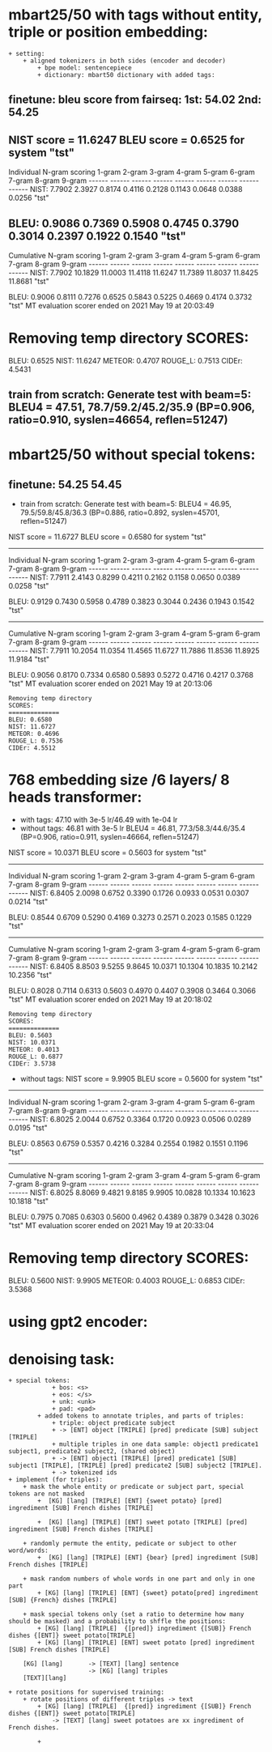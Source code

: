 



# mbart25/50 with tags without entity, triple or position embedding:
    + setting:
        + aligned tokenizers in both sides (encoder and decoder)
            + bpe model: sentencepiece
            + dictionary: mbart50 dictionary with added tags:
                

## finetune: bleu score from fairseq: 1st: 54.02 2nd: 54.25

NIST score = 11.6247  BLEU score = 0.6525 for system "tst"
------------------------------------------------------------------------

Individual N-gram scoring
        1-gram   2-gram   3-gram   4-gram   5-gram   6-gram   7-gram   8-gram   9-gram
        ------   ------   ------   ------   ------   ------   ------   ------   ------
 NIST:  7.7902   2.3927   0.8174   0.4116   0.2128   0.1143   0.0648   0.0388   0.0256  "tst"

 BLEU:  0.9086   0.7369   0.5908   0.4745   0.3790   0.3014   0.2397   0.1922   0.1540  "tst"
------------------------------------------------------------------------
Cumulative N-gram scoring
        1-gram   2-gram   3-gram   4-gram   5-gram   6-gram   7-gram   8-gram   9-gram
        ------   ------   ------   ------   ------   ------   ------   ------   ------
 NIST:  7.7902   10.1829   11.0003   11.4118   11.6247   11.7389   11.8037   11.8425   11.8681  "tst"

 BLEU:  0.9006   0.8111   0.7276   0.6525   0.5843   0.5225   0.4669   0.4174   0.3732  "tst"
MT evaluation scorer ended on 2021 May 19 at 20:03:49

Removing temp directory
SCORES:
==============
BLEU: 0.6525
NIST: 11.6247
METEOR: 0.4707
ROUGE_L: 0.7513
CIDEr: 4.5431

## train from scratch: Generate test with beam=5: BLEU4 = 47.51, 78.7/59.2/45.2/35.9 (BP=0.906, ratio=0.910, syslen=46654, reflen=51247)


# mbart25/50 without special tokens:

## finetune: 54.25 54.45
+ train from scratch: Generate test with beam=5: BLEU4 = 46.95, 79.5/59.8/45.8/36.3 (BP=0.886, ratio=0.892, syslen=45701, reflen=51247)

NIST score = 11.6727  BLEU score = 0.6580 for system "tst"

------------------------------------------------------------------------

Individual N-gram scoring
        1-gram   2-gram   3-gram   4-gram   5-gram   6-gram   7-gram   8-gram   9-gram
        ------   ------   ------   ------   ------   ------   ------   ------   ------
 NIST:  7.7911   2.4143   0.8299   0.4211   0.2162   0.1158   0.0650   0.0389   0.0258  "tst"

 BLEU:  0.9129   0.7430   0.5958   0.4789   0.3823   0.3044   0.2436   0.1943   0.1542  "tst"

------------------------------------------------------------------------
Cumulative N-gram scoring
        1-gram   2-gram   3-gram   4-gram   5-gram   6-gram   7-gram   8-gram   9-gram
        ------   ------   ------   ------   ------   ------   ------   ------   ------
 NIST:  7.7911   10.2054   11.0354   11.4565   11.6727   11.7886   11.8536   11.8925   11.9184  "tst"

 BLEU:  0.9056   0.8170   0.7334   0.6580   0.5893   0.5272   0.4716   0.4217   0.3768  "tst"
MT evaluation scorer ended on 2021 May 19 at 20:13:06


    Removing temp directory
    SCORES:
    ==============
    BLEU: 0.6580
    NIST: 11.6727
    METEOR: 0.4696
    ROUGE_L: 0.7536
    CIDEr: 4.5512


# 768 embedding size /6 layers/ 8 heads transformer:
+ with tags: 47.10 with 3e-5 lr/46.49 with 1e-04 lr
+ without tags: 46.81 with 3e-5 lr BLEU4 = 46.81, 77.3/58.3/44.6/35.4 (BP=0.906, ratio=0.911, syslen=46664, reflen=51247)

NIST score = 10.0371  BLEU score = 0.5603 for system "tst"

------------------------------------------------------------------------

Individual N-gram scoring
        1-gram   2-gram   3-gram   4-gram   5-gram   6-gram   7-gram   8-gram   9-gram
        ------   ------   ------   ------   ------   ------   ------   ------   ------
 NIST:  6.8405   2.0098   0.6752   0.3390   0.1726   0.0933   0.0531   0.0307   0.0214  "tst"

 BLEU:  0.8544   0.6709   0.5290   0.4169   0.3273   0.2571   0.2023   0.1585   0.1229  "tst"

------------------------------------------------------------------------
Cumulative N-gram scoring
        1-gram   2-gram   3-gram   4-gram   5-gram   6-gram   7-gram   8-gram   9-gram
        ------   ------   ------   ------   ------   ------   ------   ------   ------
 NIST:  6.8405   8.8503   9.5255   9.8645   10.0371   10.1304   10.1835   10.2142   10.2356  "tst"

 BLEU:  0.8028   0.7114   0.6313   0.5603   0.4970   0.4407   0.3908   0.3464   0.3066  "tst"
MT evaluation scorer ended on 2021 May 19 at 20:18:02

    Removing temp directory
    SCORES:
    ==============
    BLEU: 0.5603
    NIST: 10.0371
    METEOR: 0.4013
    ROUGE_L: 0.6877
    CIDEr: 3.5738

+ without tags:
NIST score = 9.9905  BLEU score = 0.5600 for system "tst"

------------------------------------------------------------------------

Individual N-gram scoring
        1-gram   2-gram   3-gram   4-gram   5-gram   6-gram   7-gram   8-gram   9-gram
        ------   ------   ------   ------   ------   ------   ------   ------   ------
 NIST:  6.8025   2.0044   0.6752   0.3364   0.1720   0.0923   0.0506   0.0289   0.0195  "tst"

 BLEU:  0.8563   0.6759   0.5357   0.4216   0.3284   0.2554   0.1982   0.1551   0.1196  "tst"

------------------------------------------------------------------------
Cumulative N-gram scoring
        1-gram   2-gram   3-gram   4-gram   5-gram   6-gram   7-gram   8-gram   9-gram
        ------   ------   ------   ------   ------   ------   ------   ------   ------
 NIST:  6.8025   8.8069   9.4821   9.8185   9.9905   10.0828   10.1334   10.1623   10.1818  "tst"

 BLEU:  0.7975   0.7085   0.6303   0.5600   0.4962   0.4389   0.3879   0.3428   0.3026  "tst"
MT evaluation scorer ended on 2021 May 19 at 20:33:04

Removing temp directory
SCORES:
==============
BLEU: 0.5600
NIST: 9.9905
METEOR: 0.4003
ROUGE_L: 0.6853
CIDEr: 3.5368


# using gpt2 encoder:


# denoising task:
    + special tokens:
                + bos: <s>
                + eos: </s>
                + unk: <unk>
                + pad: <pad>
            + added tokens to annotate triples, and parts of triples:
                + triple: object predicate subject
                + -> [ENT] object [TRIPLE] [pred] predicate [SUB] subject [TRIPLE]
                + multiple triples in one data sample: object1 predicate1 subject1, predicate2 subject2, (shared object)
                + -> [ENT] object1 [TRIPLE] [pred] predicate1 [SUB] subject1 [TRIPLE], [TRIPLE] [pred] predicate2 [SUB] subject2 [TRIPLE].
                + -> tokenized ids
    + implement (for triples):
        + mask the whole entity or predicate or subject part, special tokens are not masked
            +  [KG] [lang] [TRIPLE] [ENT] {sweet potato} [pred] ingrediment [SUB] French dishes [TRIPLE]
   
            +  [KG] [lang] [TRIPLE] [ENT] sweet potato [TRIPLE] [pred] ingrediment [SUB] French dishes [TRIPLE]

        + randomly permute the entity, pedicate or subject to other word/words:
            +  [KG] [lang] [TRIPLE] [ENT] {bear} [pred] ingrediment [SUB] French dishes [TRIPLE]

        + mask random numbers of whole words in one part and only in one part
            + [KG] [lang] [TRIPLE] [ENT] {sweet} potato[pred] ingrediment [SUB] {French} dishes [TRIPLE]
        
        + mask special tokens only (set a ratio to determine how many should be masked) and a probability to shffle the positions:
            + [KG] [lang] [TRIPLE]  {[pred]} ingrediment {[SUB]} French dishes {[ENT]} sweet potato[TRIPLE]
            + [KG] [lang] [TRIPLE] [ENT] sweet potato [pred] ingrediment [SUB] French dishes [TRIPLE]

        [KG] [lang]       -> [TEXT] [lang] sentence
                          -> [KG] [lang] triples
        [TEXT][lang]

    + rotate positions for supervised training:
        + rotate positions of different triples -> text
            + [KG] [lang] [TRIPLE]  {[pred]} ingrediment {[SUB]} French dishes {[ENT]} sweet potato[TRIPLE]
                -> [TEXT] [lang] sweet potatoes are xx ingrediment of French dishes.

            + 
